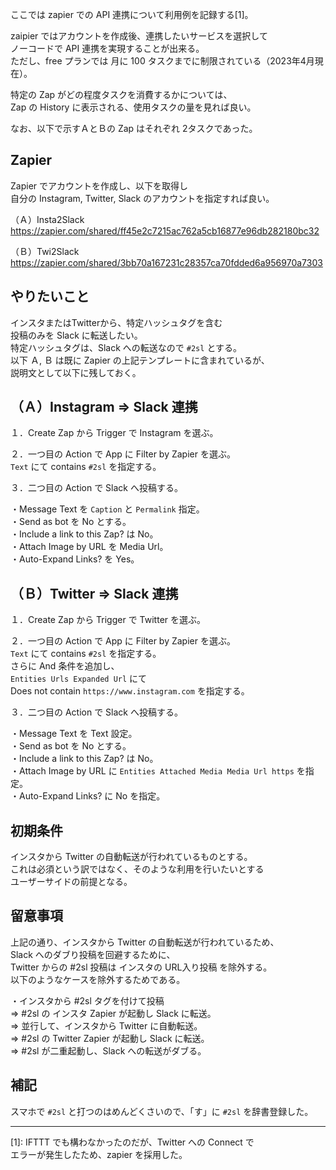 ここでは zapier での API 連携について利用例を記録する[1]。  

zaipier ではアカウントを作成後、連携したいサービスを選択して  
ノーコードで API 連携を実現することが出来る。  
ただし、free プランでは 月に 100 タスクまでに制限されている（2023年4月現在）。  

特定の Zap がどの程度タスクを消費するかについては、  
Zap の History に表示される、使用タスクの量を見れば良い。

なお、以下で示すＡとＢの Zap はそれぞれ 2タスクであった。

## Zapier
Zapier でアカウントを作成し、以下を取得し  
自分の Instagram, Twitter, Slack のアカウントを指定すれば良い。

（Ａ）Insta2Slack  
https://zapier.com/shared/ff45e2c7215ac762a5cb16877e96db282180bc32  
  
（Ｂ）Twi2Slack  
https://zapier.com/shared/3bb70a167231c28357ca70fdded6a956970a7303  

## やりたいこと
インスタまたはTwitterから、特定ハッシュタグを含む  
投稿のみを Slack に転送したい。  
特定ハッシュタグは、Slack への転送なので `#2sl` とする。  
以下 Ａ, Ｂ は既に Zapier の上記テンプレートに含まれているが、  
説明文として以下に残しておく。

## （Ａ）Instagram ⇒ Slack 連携
１．Create Zap から Trigger で Instagram を選ぶ。  
  
２．一つ目の Action で App に Filter by Zapier を選ぶ。  
`Text` にて contains `#2sl` を指定する。  
  
３．二つ目の Action で Slack へ投稿する。  
  
・Message Text を `Caption` と `Permalink` 指定。  
・Send as bot を No とする。  
・Include a link to this Zap? は No。  
・Attach Image by URL を Media Url。  
・Auto-Expand Links? を Yes。  
  
  
## （Ｂ）Twitter ⇒ Slack 連携
１．Create Zap から Trigger で Twitter を選ぶ。  
  
２．一つ目の Action で App に Filter by Zapier を選ぶ。  
`Text` にて contains `#2sl` を指定する。  
さらに And 条件を追加し、  
`Entities Urls Expanded Url` にて  
Does not contain `https://www.instagram.com` を指定する。  
  
３．二つ目の Action で Slack へ投稿する。  
  
・Message Text を Text 設定。  
・Send as bot を No とする。  
・Include a link to this Zap? は No。  
・Attach Image by URL に `Entities Attached Media Media Url https` を指定。  
・Auto-Expand Links? に No を指定。  
  

## 初期条件
インスタから Twitter の自動転送が行われているものとする。  
これは必須という訳ではなく、そのような利用を行いたいとする  
ユーザーサイドの前提となる。  

## 留意事項
上記の通り、インスタから Twitter の自動転送が行われているため、  
Slack へのダブり投稿を回避するために、  
Twitter からの #2sl 投稿は インスタの URL入り投稿 を除外する。  
以下のようなケースを除外するためである。  
  
・インスタから #2sl タグを付けて投稿  
⇒ #2sl の インスタ Zapier が起動し Slack に転送。  
⇒ 並行して、インスタから Twitter に自動転送。  
⇒ #2sl の Twitter Zapier が起動し Slack に転送。  
⇒ #2sl が二重起動し、Slack への転送がダブる。  
  
## 補記
スマホで `#2sl` と打つのはめんどくさいので、「す」に `#2sl` を辞書登録した。

---

[1]: IFTTT でも構わなかったのだが、Twitter への Connect で  
エラーが発生したため、zapier を採用した。
